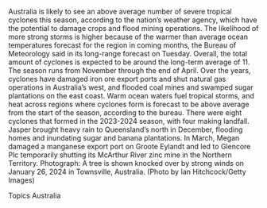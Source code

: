 Australia is likely to see an above average number of severe tropical cyclones this season, according to the nation’s weather agency, which have the potential to damage crops and flood mining operations.
The likelihood of more strong storms is higher because of the warmer than average ocean temperatures forecast for the region in coming months, the Bureau of Meteorology said in its long-range forecast on Tuesday. Overall, the total amount of cyclones is expected to be around the long-term average of 11. The season runs from November through the end of April.
Over the years, cyclones have damaged iron ore export ports and shut natural gas operations in Australia’s west, and flooded coal mines and swamped sugar plantations on the east coast. Warm ocean waters fuel tropical storms, and heat across regions where cyclones form is forecast to be above average from the start of the season, according to the bureau.
There were eight cyclones that formed in the 2023-2024 season, with four making landfall. Jasper brought heavy rain to Queensland’s north in December, flooding homes and inundating sugar and banana plantations. In March, Megan damaged a manganese export port on Groote Eylandt and led to Glencore Plc temporarily shutting its McArthur River zinc mine in the Northern Territory.
Photograph: A tree is shown knocked over by strong winds on January 26, 2024 in Townsville, Australia. (Photo by Ian Hitchcock/Getty Images)

Topics
Australia
